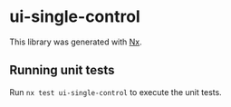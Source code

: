# ui-single-control

This library was generated with [Nx](https://nx.dev).

## Running unit tests

Run `nx test ui-single-control` to execute the unit tests.
